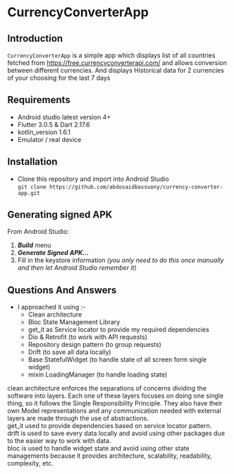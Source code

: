 # CurrencyConverterApp

## Introduction

`CurrencyConverterApp` is a simple app which displays list of all countries fetched
from https://free.currencyconverterapi.com/ and allows conversion between different currencies. And
displays Historical data for 2 currencies of your choosing for the last 7 days

## Requirements

* Android studio latest version 4+
* Flutter 3.0.5 & Dart 2.17.6
* kotlin_version 1.6.1
* Emulator / real device

## Installation

* Clone this repository and import into Android Studio<br>
  `git clone https://github.com/abdosaidbassuony/currency-converter-app.git`

## Generating signed APK

From Android Studio:

1. ***Build*** menu
2. ***Generate Signed APK...***
3. Fill in the keystore information *(you only need to do this once manually and then let Android
   Studio remember it)*

## Questions And Answers

* I approached it using :-
    * Clean architecture
    * Bloc State Management Library
    * get_it as Service locator to provide my required dependencies
    * Dio & Retrofit (to work with API requests)
    * Repository design pattern (to group requests)
    * Drift (to save all data locally)
    * Base StatefulWidget (to handle state of all screen form single widget)
    * mixin LoadingManager (to handle loading state)

clean architecture enforces the separations of concerns dividing the software into layers. Each one
of these layers focuses on doing one single thing, so it follows the Single Responsibility
Principle. They also have their own Model representations and any communication needed with external
layers are made through the use of abstractions.<br>
get_it used to provide dependencies based on service locator pattern.<br>
drift is used to save every data locally and avoid using other packages due to the easier way to
work with data.<br>
bloc is used to handle widget state and avoid using other state managements because it provides
architecture, scalability, readability, complexity, etc.<br>
